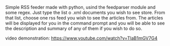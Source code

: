 Simple RSS feeder made with python, usind the feedparser module and some regex.
Just type the list o .xml documents you wish to see store.
From that list, choose one rss feed you wish to see the articles from.
The articles will be displayed for you in the command prompt and you will be able to see the description and summary of any of them if you wish to do so.

video demonstration:
https://www.youtube.com/watch?v=TlaB1mGV7G4
